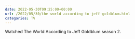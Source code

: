 ```yaml
---
date: 2022-05-30T09:25:00+00:00
url: /2022/05/30/the-world-according-to-jeff-goldblum.html
categories: TV
---
```

Watched The World According to Jeff Goldblum season 2.




